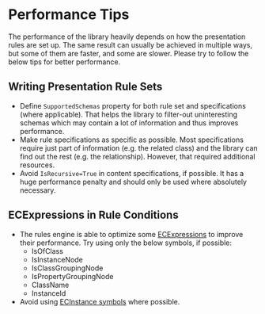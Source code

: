 # Performance Tips

The performance of the library heavily depends on how the presentation rules
are set up. The same result can usually be achieved in multiple ways, but
some of them are faster, and some are slower. Please try to follow the below
tips for better performance.

## Writing Presentation Rule Sets

- Define `SupportedSchemas` property for both rule set and specifications
(where applicable). That helps the library to filter-out uninteresting schemas
which may contain a lot of information and thus improves performance.
- Make rule specifications as specific as possible. Most specifications require
just part of information (e.g. the related class) and the library can find out
the rest (e.g. the relationship). However, that required additional resources.
- Avoid `IsRecursive=True` in content specifications, if possible. It has a huge
performance penalty and should only be used where absolutely necessary.

## ECExpressions in Rule Conditions

- The rules engine is able to optimize some [ECExpressions](./ECExpressions.md)
to improve their performance. Try using only the below symbols, if possible:
  - IsOfClass
  - IsInstanceNode
  - IsClassGroupingNode
  - IsPropertyGroupingNode
  - ClassName
  - InstanceId
- Avoid using [ECInstance symbols](./ECExpressions.md#ecinstance) where possible.
